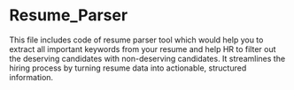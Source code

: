 # Resume_Parser
This file includes code of resume parser tool which would help you to extract all important keywords from your resume and help HR to filter out the deserving candidates with non-deserving candidates. It streamlines the hiring process by turning resume data into actionable, structured information.
